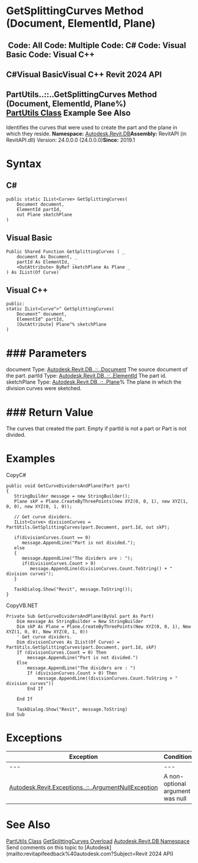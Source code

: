 # GetSplittingCurves Method (Document, ElementId, Plane)

﻿
 Code: All Code: Multiple Code: C# Code: Visual Basic Code: Visual C++   
---  
C#Visual BasicVisual C++
Revit 2024 API  
---  
PartUtils..::..GetSplittingCurves Method (Document, ElementId, Plane%)  
[PartUtils Class](a7384ccf-cd2b-9080-38d3-58b1253cd8e4.md "PartUtils Class") Example See Also  
---  
Identifies the curves that were used to create the part and the plane in which they reside. 
**Namespace:** [Autodesk.Revit.DB](87546ba7-461b-c646-cbb1-2cb8f5bff8b2.md "Autodesk.Revit.DB Namespace")**Assembly:** RevitAPI (in RevitAPI.dll) Version: 24.0.0.0 (24.0.0.0)**Since:** 2019.1 
# Syntax
C#  
---  
```text
public static IList<Curve> GetSplittingCurves(
	Document document,
	ElementId partId,
	out Plane sketchPlane
)
```
  
Visual Basic  
---  
```text
Public Shared Function GetSplittingCurves ( _
	document As Document, _
	partId As ElementId, _
	<OutAttribute> ByRef sketchPlane As Plane _
) As IList(Of Curve)
```
  
Visual C++  
---  
```text
public:
static IList<Curve^>^ GetSplittingCurves(
	Document^ document, 
	ElementId^ partId, 
	[OutAttribute] Plane^% sketchPlane
)
```
  
# ### Parameters
document
    Type: [Autodesk.Revit.DB..::..Document](db03274b-a107-aa32-9034-f3e0df4bb1ec.md "Document Class") The source document of the part. 
partId
    Type: [Autodesk.Revit.DB..::..ElementId](44f3f7b1-3229-3404-93c9-dc5e70337dd6.md "ElementId Class") The part id. 
sketchPlane
    Type: [Autodesk.Revit.DB..::..Plane](6a6ee978-f114-558d-3c69-00d289aa855f.md "Plane Class")% The plane in which the division curves were sketched. 
# ### Return Value
The curves that created the part. Empty if partId is not a part or Part is not divided. 
# Examples
CopyC#
```text
public void GetCurveDividersAndPlane(Part part)
{
   StringBuilder message = new StringBuilder();
   Plane skP = Plane.CreateByThreePoints(new XYZ(0, 0, 1), new XYZ(1, 0, 0), new XYZ(0, 1, 0));

   // Get curve dividers.
   IList<Curve> divisionCurves = PartUtils.GetSplittingCurves(part.Document, part.Id, out skP);

   if(divisionCurves.Count == 0)
      message.AppendLine("Part is not divided.");
   else
   {
      message.AppendLine("The dividers are : ");
      if(divisionCurves.Count > 0)
         message.AppendLine(divisionCurves.Count.ToString() + " division curves");
   }

   TaskDialog.Show("Revit", message.ToString());
}
```

CopyVB.NET
```text
Private Sub GetCurveDividersAndPlane(ByVal part As Part)
    Dim message As StringBuilder = New StringBuilder
    Dim skP As Plane = Plane.CreateByThreePoints(New XYZ(0, 0, 1), New XYZ(1, 0, 0), New XYZ(0, 1, 0))
    ' Get curve dividers.
    Dim divisionCurves As IList(Of Curve) = PartUtils.GetSplittingCurves(part.Document, part.Id, skP)
    If (divisionCurves.Count = 0) Then
        message.AppendLine("Part is not divided.")
    Else
        message.AppendLine("The dividers are : ")
        If (divisionCurves.Count > 0) Then
            message.AppendLine((divisionCurves.Count.ToString + " division curves"))
        End If

    End If

    TaskDialog.Show("Revit", message.ToString)
End Sub
```

# Exceptions
| Exception | Condition |
| --- | --- |
| --- | --- |
| [Autodesk.Revit.Exceptions..::..ArgumentNullException](631e1424-60f4-929b-4e52-dda9dcd26316.md "ArgumentNullException Class") | A non-optional argument was null |

# See Also
[PartUtils Class](a7384ccf-cd2b-9080-38d3-58b1253cd8e4.md "PartUtils Class")
[GetSplittingCurves Overload](52e5fb58-36d6-5f45-2380-c96674ced907.md "GetSplittingCurves Method")
[Autodesk.Revit.DB Namespace](87546ba7-461b-c646-cbb1-2cb8f5bff8b2.md "Autodesk.Revit.DB Namespace")
Send comments on this topic to [Autodesk](mailto:revitapifeedback%40autodesk.com?Subject=Revit 2024 API)